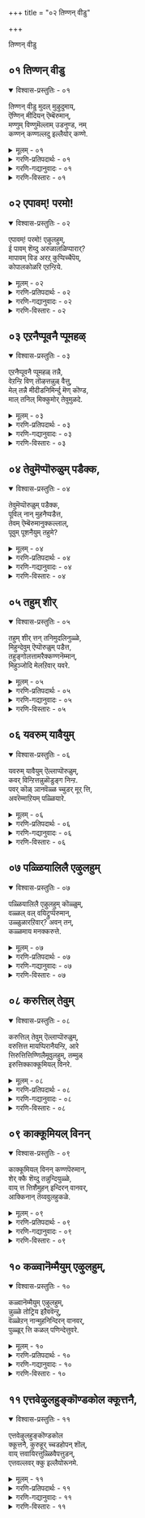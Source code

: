 +++
title = "०२ तिण्णन् वीडु"

+++

तिण्णन् वीडु


## ०१ तिण्णन् वीडु

<details open><summary>विश्वास-प्रस्तुतिः - ०१</summary>

तिण्णन् वीडु मुदल् मुऴुदुमाय्,  
ऎण्णिन् मीदियन् ऎम्बॆरुमान्,  
मण्णुम् विण्णुमॆल्लाम् उडनुण्ड, नम्  
कण्णन् कण्णल्लदु इल्लैयोर् कण्णे.
</details>
<details><summary>मूलम् - ०१</summary>

तिण्णन् वीडु मुदल् मुऴुदुमाय्,  
ऎण्णिन् मीदियन् ऎम्बॆरुमान्,  
मण्णुम् विण्णुमॆल्लाम् उडनुण्ड, नम्  
कण्णन् कण्णल्लदु इल्लैयोर् कण्णे.
</details>
<details><summary>गरणि-प्रतिपदार्थः - ०१</summary>

तिण् = शाश्वतवाद, नल् \(नन्\) = श्रेष्ठवाद \(परिशुद्धवाद\), वीडु = बिडुगडॆये \(मोक्षवे\), मुदल् = मॊदलाद, मुऴुदुम् आय् = ऎल्लवू आगि, ऎण्निन् = योचनॆगॆ \(चिन्तनॆगॆ\), मीदियन् = मेल्पट्टवनू, ऎम्बॆरुमान् = नमगॆ स्वामियू, मण्णुम् विण्णुम् ऎल्लाम् = भूलोकवन्नू मेलणलोकगळन्नू ऎल्लवन्नू, उडन् = ऒट्टिगॆ, उण्ड = उण्डवनू, आद, नम् कण्णन् = नम्म कृष्ण परमात्मन, कण् अल्लदु = कृपाश्रयवल्लदॆ, इल्लै ओर् कण्णे = बेरॊन्दु कृपाश्रयविल्लवे इल्ल. 
</details>
<details><summary>गरणि-गद्यानुवादः - ०१</summary>

शाश्वतवाद श्रेष्ठवाद \(उत्तमवाद\) बिडुगडॆये मॊदलाद ऎल्लवू आद, चिन्तनॆगॆ मीरिदवनाद, नम्म स्वामियाद, भूलोकवन्नू मेलण लोकगळन्नू ऎल्लवन्नू ऒट्टिगॆ उण्डवनाद नम्म कृष्णपरमात्मन कृपाश्रयवल्लदॆ बेरॊन्दु कृपाश्रयवे इल्ल. 
</details>
<details><summary>गरणि-विस्तारः - ०१</summary>

हिन्दिन तिरुवाय् मॊऴियल्लि आळ्वाररु भगवन्तन कल्याणगुणगळन्नु विवरिसुत्ता, अवुगळन्नॆल्ला गमनिसिद बळिकलादरू तम्म मनस्सु आ सर्वेश्वरन दिव्यतिरुवडिगळन्नु दृढवागि आश्रयिसबेकॆन्दु अदक्कॆ करॆ कॊट्टरष्टॆ.

ई तिरुवाय् मॊऴिय मॊदल पाशुरवाद इदरल्लि सह आ विषयवन्ने अवरु मुन्दुवरिसुत्तिद्दारॆ. 

आळ्वाररु हेळुत्तारॆ- भगवन्तन कल्याणगुणगळन्नू लीलाविभूतिगळन्नू ऎणिसि, लॆक्कमाडि हेळलु साध्यविल्ल. अवुगळ परिमितियन्नु चिन्तिसि गुरुतिसलू आगुवुदिल्ल. स्वामियु परमकारुण्य निधि. तानु सृष्टिसिद ऎल्ला चेतनाचेतनगळ रक्षणॆय हॊणॆयन्नु हॊत्तिद्दानॆ. सामान्यवाद सुखशान्ति सन्तोषगळन्नु हिडिदु, अत्युत्तमवू शाश्वतवू श्रेष्ठवू आद मोक्षदवरॆगॆ ऎल्लवन्नू दयॆनीडतक्कवनु अवने. जनन मरणादि दुःखसङ्कटगळन्नु निवारिसुववनू अवने. ऎल्ल लोकगळ निर्वाहकनू अवने. प्रळयकाल बन्दागलू सह, भूलोकवन्नू मेलण ऎल्ला लोकगळन्नू अवनु ऒट्टिगॆ कबळिसि, अवुगळन्नॆल्ला तन्न हॊट्टॆयल्लिये अडगिसिट्टुकॊण्डु, मत्तॆ सृष्टि कालबरुववरॆगू संरक्षिसुववनु. सामान्यमानवनागि भूलोकदल्लि बन्दु तन्न आश्चर्याद्भुत लीलॆगळिद लोकवन्नु मुग्धगॊळिसिद मनमोहकनाद श्रीकृष्णनू अवने. चेतननु अवन कृपॆयन्नू आश्रयवन्नू तप्पदॆ गळिसिकॊळ्ळलेबेकु. अदन्नु बिट्टरॆ अन्थ आश्रय बेरॊन्दिल्ल. 

“कण्णन् कण्णल्लदु इल्लैयोर् कण्णे” –

’कण्’ ऎम्बुदक्कॆ ’करुणॆ, कृपॆ, दयॆ, अनुग्रह, नोट, कण्णु, स्थळ, अवकाश, मुम्भाग, ऎदुरु, आश्रय............” ऎन्दॆल्ल अर्थवागुत्तदॆ. इविष्टु अर्थगळन्नू मेलणवाक्यदल्लि अन्वयिसिकॊण्डु आनन्दिसबहुदाद सॊगसाद वाक्यविदु. ’कण्णन्’ ऎन्दरॆ, श्रीकृष्णरूपियाद भगवन्तनु ई ऎल्ल गुणगळिन्दलू परिशोभितनु. अवन कण्णिगॆ ऒळपट्टवनिगॆ सुख, शान्ति, सन्तोषगळिगॆ तडॆयिल्ल. कण्णन कण्णे कण्णु\! निजवाद, अत्याकर्षवाद, कृपापूर्णवाद, मनोहरवाद कण्णु\! मिक्कवन्नु याव बगॆयल्लू अदरॊन्दिगॆ होलिसलु आगदॆ इरुवुदरिन्द अवुगळन्नु ’कण्णु’ ऎन्नलेबारदु. कण्णन कण्णिन महत्व अष्टु हिरिदु?
</details>



## ०२ एपावम्\! परमो\!

<details open><summary>विश्वास-प्रस्तुतिः - ०२</summary>

एपावम्\! परमो\! एऴुलहुम्,  
ई पावम् शॆय्दु अरुळालळिप्पारार्?   
मापावम् विड अरऱ् कुप्पिच्चैपॆय्,  
कोपालकोळरि एऱन्ऱिये.
</details>
<details><summary>मूलम् - ०२</summary>

एपावम्\! परमो\! एऴुलहुम्,  
ई पावम् शॆय्दु अरुळालळिप्पारार्?   
मापावम् विड अरऱ् कुप्पिच्चैपॆय्,  
कोपालकोळरि एऱन्ऱिये.
</details>
<details><summary>गरणि-प्रतिपदार्थः - ०२</summary>

एपावम् = ऎन्थ भावनॆ\! परमे = ऎष्टु श्रेष्ठ\! एऴुलहुम् = एळु लोकगळन्नू, पावम् = \(ई बगॆय\) भावनॆगळन्नु ईशॆय्दु = उण्टुमाडि, अरुळाल् = कृपॆयिन्द, अळिप्पार् आर् = संरक्षिसुववरु यारु? मा = बलु दॊड्ड, पावम् = पापवु, विड = तॊलगुवन्तॆ, अरऱ् कु = शिवनिगॆ, पिच्चै पॆय् = भिक्षॆयन्नित्त, कोपालन् = गोपालकनाद \(गोपालनॆम्ब\), कोळ् = बलिष्ठ अरि एऱु = गण्डुसिंह, अन्ऱिये = अल्लदॆये. 
</details>
<details><summary>गरणि-गद्यानुवादः - ०२</summary>

ऎन्थ भावनॆ\! ऎष्टु श्रेष्ठ\! ई बगॆय भावनॆगळन्नुण्टुमाडि, कृपॆयिन्द संरक्षिसुववरु यारु? बलुदॊड्ड पापवु तॊलगुवन्तॆ शिवनिगॆ भिक्षॆयन्नित्त गोपालनॆम्ब बलिष्ठगण्डु सिंहवल्लदॆये? 
</details>
<details><summary>गरणि-विस्तारः - ०२</summary>

हिन्दिन पाशुरदल्लि ’कण्णनल्लदॆ बेरॊन्दु कण्णे इल्ल’ ऎम्बुदन्नु स्पष्टपडिसलायितु. ईग, अदु हेगॆ ऎम्बुदन्नु निदर्शनपूर्वकवागि दृढपडिसलागुत्तदॆ. 

कृपॆ, रक्षणॆ – ई ऎरडू भगवन्तन अपरूपवाद अतिशय कार्यगळु. ऎल्ला लोकगळिगू ऎल्ला कालगळल्लियू भगवन्तन रक्षणॆ ऎम्बुदिदॆयष्टॆ. इदन्नु मनस्सिगॆ तन्दुकॊळ्ळुवुदू हागॆये दृढवागि नम्बुवुदू निजवागियू बहळ उत्तमवाद कार्यवे\! इन्थ उदात्त भावनॆमनदल्लि मूडिबरुवुदू सह भगवन्तन कृपॆयिन्दले. भगवन्तन कल्याणगुणगळन्नु नॆनॆयुवुदू, अवुगळ बगॆगॆ कृतङ्ञतॆयन्नु व्यक्तपडिसुवुदू भगवन्तन हिरिमॆयन्नु हॊगळिदन्तॆये. 

शिवनिगॆ हिन्दॆ ब्रह्महत्यादोष बन्दितन्तॆ. निजवागियू अदु बलु दॊड्ड पाप\! शिवनु तन्न कैगॆ अण्टिकॊण्डिद्द ब्रह्मकपालवन्नु हिडिदु अलॆदु अलॆदु बेसत्तनन्तॆ. यारू अदन्नु तुम्बलु समर्थरागलिल्लवन्तॆ. कडॆगॆ, सर्वेश्वरनाद, सर्वरक्षकनाद भगवन्तन बळिगॆ शिवनु होगि याचिसिदनन्तॆ. स्वामियु तन्न कैयिन्दले रक्तवन्नु अदरॊळक्कॆ हरिसुत्ता ’अक्षयं’ ऎन्दनन्तॆ. ब्रह्मकपालवु रक्तदिन्द तुम्बिद कूडले, शिवन कैगॆ अण्टिद्द पीडॆ कैयिन्द कळचिबित्तन्तॆ. शिवनिगॆ अण्टिद्द ब्रह्महत्यादोषवन्नु भगवन्तनु नीगिसिद्दु हीगॆ. 

जगत्तिनल्लि ’गोपाल’ ऎम्ब हॆसरिनिन्द मॆरॆयुत्ता गोवुगळ पालकनागि, मनमोहकनाद श्रीकृष्णरूपियाद भगवन्तनु परमसमर्थनाद पुरुषसिंहने\! 

आळ्वाररु हेळुत्तारॆ- भगवन्त ऎन्थ कृपासागर\! ऎन्थ जगद्रक्षकधुरीण\! ई बगॆय भावनॆगळु भक्तन मनदल्लि मूडिबरुवन्तॆ आगुवुदु स्वामिय असदृशवाद कार्यगळिन्दले. शिवनिगॆ अण्टिद्द ब्रह्महत्यादोषवन्नु निवारिसिद्दु अवन \(स्वामिय\) अद्वितीय सामर्थ्यने\! आ पुरुषसिंहनन्नु आश्रयिसि, अवन पूर्णकृपॆगॆ पात्ररागबेकु.
</details>



## ०३ एऱनैप्पूवनै प्पूमहळ्

<details open><summary>विश्वास-प्रस्तुतिः - ०३</summary>

एऱनैप्पूवनै प्पूमहळ् तन्नै,  
वेऱन्ऱि विण् तॊऴत्तन्नुळ् वैत्तु,  
मेल् तन्नै मीदीडनिमिर्न्दु मॆण् कॊण्ड,  
माल् तनिल् मिक्कुमोर् तेवुमुळदे.
</details>
<details><summary>मूलम् - ०३</summary>

एऱनैप्पूवनै प्पूमहळ् तन्नै,  
वेऱन्ऱि विण् तॊऴत्तन्नुळ् वैत्तु,  
मेल् तन्नै मीदीडनिमिर्न्दु मॆण् कॊण्ड,  
माल् तनिल् मिक्कुमोर् तेवुमुळदे.
</details>
<details><summary>गरणि-प्रतिपदार्थः - ०३</summary>

एऱनै = वृषभवुळ्ळवनन्नु \(वृषभवाहनन्नु\), पूवनै = हूविनवनन्नु \(हूविनल्लि हुट्टिदवनन्नु\), पू= महळ् तन्नै = हूविन मगळन्नु \(लक्ष्मीदेवियन्नु\) वेऱु = बेरॆ, अन्ऱि = ऎन्नदन्तॆ, विण् तॊऴ = मेलणलोकदवरु, पूजिसुवन्तॆ, तन् उळ् = तन्नल्लिये, वैत्तु = इट्टुकॊण्डवनाड, मेल् = मेलॆ मत्तु तन्नै = तन्नन्नु, मीदीड = \(अवरॆल्लर\) मेलिरिसुवन्तॆ, निमिर्न्दु = बॆळॆदु \(ऎत्तरक्कॆ बॆळॆदु\) मण् कॊण्ड = भूमियन्नळॆदुकॊण्डवनाद माल् तनिल् = सर्वेश्वरनिगॆ, मिक्कुम् = हॆच्चिन \(मेल्पट्ट\), ओर् देवुम् उळदे = बेरॊब्ब दैववुण्टे? 
</details>
<details><summary>गरणि-गद्यानुवादः - ०३</summary>

वृषभदवनन्नु हूविनवनन्नु हूविन मगळन्नु बेरॆबेरॆ ऎन्नदन्तॆ मेलणलोकदवरु पूजिसुवन्तॆ तन्नल्लिये इट्टुकॊण्डवनाद मत्तु तन्नन्नु अवरॆल्लर मेलिरिसुवन्तॆ ऎत्तरक्कॆ बॆळॆदु भूमियन्नळॆदुकॊण्डवनाद सर्वेश्वरनिगॆ मेल्पट्ट बेरॊब्ब दैववुण्टे? 
</details>
<details><summary>गरणि-विस्तारः - ०३</summary>

वृषभवन्नुतन्न वाहनवन्नागि माडिकॊण्डिरुव शिवनु ’वृषभदवनु’. कमलद हूविनल्लि हुट्टिद चतुर्मुखब्रह्मनु ’हूविनवनु’. हागॆये हूविनल्लि हुट्टिदवळाद महालक्ष्मि ’हूविन मगळु’.

सर्वेश्वरनाद भगवन्तनु शिवनन्नु तन्न देहद बलभागदल्लिरिसिकॊण्डिद्दानॆ. तन्न नाभियिन्दले हॊरटु अरळिद कमलद हूविनल्लि हुट्टि, अल्लिये अदन्ने आसनवन्नागि माडिकॊण्डु वासिसुव चतुर्मुखनन्नु तन्निन्द बेर्पडदन्तॆ अल्लिये इरिसिकॊण्डिद्दानॆ. समुद्रमथन समयदल्लि कमलद हूविनल्लि हुट्टिद महालक्ष्मि भगवन्तनन्नु एरिसि मदुवॆयाद बळिक, तन्नन्नु अगलि होगदन्तॆ, स्वामियु तन्न वक्षदल्लिये अवळन्निरिसिकॊण्डिद्दानॆ. 

शिवनू, ब्रह्मनू, लक्ष्मियू तन्न ऒन्दु भागवे ऎन्दू, अवरु बेरॆयल्लवॆन्दू, अवरन्नु पूजिसिदरू तन्नन्ने पूजिसिदन्तॆ ऎन्दू तोरिसुवुदक्कागि स्वामियु अवरन्नु तन्नल्लिये हीगॆ व्यवस्थॆ माडिकॊण्डिद्दानॆ. 

अल्लदॆ तानु अवरॆल्लरिगिन्तलू मिगिलादवनु ऎन्दु तोरिसुव सलुवागि इन्नू उन्नतवागि बॆळॆदु, त्रिविक्रमनॆनिसि, ऎल्ल लोकगळन्नू तन्न ऎरडे हॆज्जॆगळिन्द व्यापिसि, अळॆदुकॊण्डिद्दानॆ. 

भगवन्तनिगिन्तलू मेल्पट्ट दैव बेरॆ इल्लवे इल्ल. अवने सर्वेश्वर. 

आळ्वाररु हेळुत्तारॆ- शिव, ब्रह्म, लक्ष्मि, नारायण, ऎन्दु बेरॆ बेरॆयागि ऎणिसि पूजिसुव आवश्यकतॆ इल्लवॆम्बन्तॆयू, अवरॆल्लर पूजॆयू सर्वेश्वरनाद तनगे सल्लुत्तदॆयॆन्दू तोरिसलु भगवन्तनु शिव, ब्रह्म, लक्ष्मियरन्नु तन्न देहदल्लिये सेरिसिकॊण्डिद्दानॆ. अल्लदॆ, अवरॆल्लरिगिन्तलू उन्नतवागि बॆळॆदु, त्रिविक्रमनागि, भूमियन्नु तन्न ऒन्दे हॆज्जॆयिन्द अळॆदुकॊण्डिद्दानॆ. आ सर्वेश्वरनिगिन्तलू बेरॆ याव दैववू इल्ल.
</details>



## ०४ तेवुमॆप्पॊरुळुम् पडैक्क,

<details open><summary>विश्वास-प्रस्तुतिः - ०४</summary>

तेवुमॆप्पॊरुळुम् पडैक्क,  
पूविल् नान् मुहनैप्पडैत्त,  
तेवम् ऎम्बॆरुमानुक्कल्लाल्,  
पूवुम् पूशनैयुम् तहुमे?
</details>
<details><summary>मूलम् - ०४</summary>

तेवुमॆप्पॊरुळुम् पडैक्क,  
पूविल् नान् मुहनैप्पडैत्त,  
तेवम् ऎम्बॆरुमानुक्कल्लाल्,  
पूवुम् पूशनैयुम् तहुमे?
</details>
<details><summary>गरणि-प्रतिपदार्थः - ०४</summary>

तेवुम् = देवतॆगळन्नू, ऎप्पॊरुळुम् = ऎल्ला वस्तुगळन्नू, पडैक्क = सृष्टिसुवुदक्कागि, पूविल् = कमलद हूविनल्लि, नान् मुहनै = नाल्मुखनन्नु, पडैत्त = सृष्टिसिद, तेवम् = परदैववाद, ऎम्बॆरुमानक्कु अल्लाल् = सर्वेश्वरनिगॆ अल्लदॆ, पूवुम् = हूवू, पूशनैयुम् = पूजॆयू, तहुमे = तरवे? 
</details>
<details><summary>गरणि-गद्यानुवादः - ०४</summary>

देवतॆगळन्नू ऎल्ला वस्तुगळन्नू सृष्टिसुवुदक्कागि कमलदहूविनल्लि नाल्मुखनन्नु सृष्टिसिद परदैववाद सर्वेश्वरनिगॆ अल्लदॆ हूवू पूजॆयू तरवे? 
</details>
<details><summary>गरणि-विस्तारः - ०४</summary>

याव दैववन्नु पूजिसबेकु? यारिगॆ मणियबेकु? यारिगॆ गन्ध पुष्पादि उपचारगळन्नु सल्लिसबेकु? यारन्नु दृढवागि आश्रयिसि उज्जीवनगॊळ्ळबेकु? ई बगॆय प्रश्नॆगळॆल्लक्कू उत्तरवो ऎम्बन्तॆ ई पाशुरद विषयविदॆ. 

आळ्वाररु हेळुत्तारॆ- ऎल्लक्कू आदियू कारणनू आगिरुव परदैव ऒब्बनु. अवने सर्वेश्वर. देवतॆगळिन्द हिडिदु ऎल्ला चेतनाचेतन वस्तुगळन्नू सृष्टिसलु सङ्कल्पिसिद कूडले अवनु चतुर्मुख ब्रह्मनन्नु तन्न नाभिकमलदल्लि सृष्टिसिदनु. मत्तु जगत् सृष्टिय कार्यक्कॆ अवनन्नु नियमिसिदनु. सर्वेश्वरनू सर्वङ्ञनू सर्वशक्तनू आद आ दैववन्नल्लदॆ मत्तारन्नु पूजिसुवुदु? अवने ऎल्ल बगॆय उपचारक्कू तक्कवनु. अवनन्ने दृढवागि आश्रयिसि उज्जीवनगॊळ्ळतक्कद्दु.
</details>



## ०५ तहुम् शीर्

<details open><summary>विश्वास-प्रस्तुतिः - ०५</summary>

तहुम् शीर् त्तन् तनिमुदलिनुळ्ळे,  
मिहुन्देवुम् ऎप्पॊरुळुम् पडैत्त,  
तहुङ्गोलत्तामरैक्कण्णनॆम्मान्,  
मिहुञ्जोदि मेलऱिवार् यवरे.
</details>
<details><summary>मूलम् - ०५</summary>

तहुम् शीर् त्तन् तनिमुदलिनुळ्ळे,  
मिहुन्देवुम् ऎप्पॊरुळुम् पडैत्त,  
तहुङ्गोलत्तामरैक्कण्णनॆम्मान्,  
मिहुञ्जोदि मेलऱिवार् यवरे.
</details>
<details><summary>गरणि-प्रतिपदार्थः - ०५</summary>

तहुम् = युक्तवाद \(तक्कद्दाद\), शीर् = गुणगळन्नुळ्ळवनू, तन् = तन्न, तनि = साटियिल्लद, मुदलिनुळ्ळे = मॊट्टमॊदलिन सङ्कल्पदल्लि, मिहुम् = इतर, देवुम् = ब्रह्मादि देवतॆगळन्नू, ऎप्पॊरुळुम् = ऎल्ला वस्तुगळन्नू, पडैक्क = सृष्टिसुवुदक्कागि, तहुम् = तक्कावनाद, कोलम् = सुन्दरवाद, तामरैक्कण्ण = कॆन्दावरॆयन्तॆ कण्णुगळुळ्ळवनू, आद, ऎम्मान् = नम्म स्वामियन्नुळिदु, मिहुम् = अतिशयवाद, शोदि = ज्योति \(प्रभॆ\)यन्नुळ्ळ, मेल् = श्रेष्ठ \(मेलाद\) वस्तुवन्नु, अऱिवार् = अरियतक्कवरु, यवर् = यारिद्दारॆ? \(यारु?\) 
</details>
<details><summary>गरणि-गद्यानुवादः - ०५</summary>

युक्तवाद \(तक्कद्दाद\) गुणगळन्नुळ्ळवनू, तन्न साटियिल्लद मॊट्ट मॊदलिन सङ्कल्पदल्लि, उळिद ऎल्ला \(ब्रह्मादि\) देवतॆगळन्नू, ऎल्ला वस्तुगळन्नू सृष्टिसुवुदक्कागि तक्कवनाद सॊबगिन कॆन्दावरॆयन्तॆ कण्णुगळुळ्ळवनाद नम्म स्वामियन्नुळिदु, अतिशयवाद प्रभॆयन्नुळ्ळ मेलाद वस्तुवन्नु अरियतक्कवरु यारु? 
</details>
<details><summary>गरणि-विस्तारः - ०५</summary>

ई पाशुरदल्लि भगवन्तन कॆलवु विशिष्टवाद परत्वगुणगळन्नु निरूपिसलागिदॆ. 

भगवन्तनु तन्न सृष्टिकार्यक्कॆ युक्तवाद ज्ञान, बल, वीर्य, तेजस मॊदलाद साटियिल्लद गुणगळिन्दलू, तन्न सङ्कल्प मात्रदिन्दले ब्रह्मने मॊदलाद ऎल्ला देवतॆगळन्नू मत्तु इतर ऎल्ला चेतनाचेतन वस्तुगळन्नू सृष्टिसि बिडबल्लसामर्थ्यदिन्दलू, कॆन्दावरॆयन्तॆ विशालवू सुन्दरवू आद कण्णुगळुळ्ळवनागि, तक्कन्तॆ सर्वाकर्षक प्रभॆ \(तेजस्\)यिन्दलू, अद्वितीयवाद रीतियल्लि दिव्यसुन्दरनागिद्दानॆ. गुणगळल्लू, सौन्दर्यदल्लू, सङ्कल्पशक्तियल्लू, साटियिल्लद ज्ञानदल्लू भगवन्तनन्नु मीरिसुव परवस्तु बेरॊन्दिल्ल. ऎल्ल विषयदल्लू अवने सर्वाधिकनु.
</details>



## ०६ यवरुम् यावैयुम्

<details open><summary>विश्वास-प्रस्तुतिः - ०६</summary>

यवरुम् यावैयुम् ऎल्लाप्पॊरुळुम्,  
कवर् विन्ऱित्तन्नुळॊडुङ्ग निन्ऱ.  
पवर् कॊळ् ञानवॆळ्ळ च्चुडर् मूर् त्ति,  
अवरॆम्माऱियम् पळ्ळियारे.
</details>
<details><summary>मूलम् - ०६</summary>

यवरुम् यावैयुम् ऎल्लाप्पॊरुळुम्,  
कवर् विन्ऱित्तन्नुळॊडुङ्ग निन्ऱ.  
पवर् कॊळ् ञानवॆळ्ळ च्चुडर् मूर् त्ति,  
अवरॆम्माऱियम् पळ्ळियारे.
</details>
<details><summary>गरणि-प्रतिपदार्थः - ०६</summary>

यवरुम् = ऎल्ला चेतनरन्नू, यावैयुम् = ऎल्ला अचेतनगळन्नू, ऎल्ला प्पॊरुळुम् = ऎल्ला वस्तुगळन्नू, कवर् वु = कवलुगळु, इन्ऱि = इल्लदन्तॆ, तन्नुळ् = तन्नल्लिये, ऒडुङ्ग = अडकमाडिकॊण्डु, निन्ऱ =इरुव, पर्वकॊळ् = विशालवागि हरडिरुव, ञानम् वॆळ्ळम् = ज्ञानप्रवाहवु, शुडर् = \(तनगॆ\) कान्तियागि बॆळगुव, मूर्त्ति = \(सॊबगिन\) मूर्तियाद, अवर् = आ सर्वेश्वरनु, ऎम् = नम्म, आऴि = प्रळयजलदल्लि, अम् = सॊगसागि, \(निरातङ्कवागि\), पळ्ळियाने = पवडिसिरुववने. 
</details>
<details><summary>गरणि-गद्यानुवादः - ०६</summary>

हिन्दिन पाशुरगळल्लि भगवन्तनु सृष्टिगॆ मुञ्चितवागि इरतक्कवनॆन्दू, अवन सङ्कल्पमात्रदिन्दले सृष्टिकार्यनडॆयुवुदॆन्दू हेळलायितु. ई पाशुरदल्लि, महाप्रळयवुण्टागि, ऎल्लॆल्लू जलमयवे आगिद्दागलू सह भगवन्तनु मात्र आ प्रळयजलदल्लि निर्लिप्ततॆयिन्द निरातङ्कवागि पवडिसि योगनिद्दॆयल्लिरुवनॆन्दू हेळलागुत्तदॆ. हीगॆ, भगवन्तन अनादित्ववन्नू अविनाशत्ववन्नू इदु विशदपडिसुत्तदॆ. सृष्टिये बरलि, प्रळयवेबरलि, भगवन्तनु तन्न सृष्टिय ऎल्ल वस्तुगळन्नू निर्वहिसुत्तानॆ. प्रळय बन्दाग आ वस्तुगळन्नॆल्ल तन्न हॊट्टॆयल्लि अडकमाडिकॊण्डु, मरुसृष्टियवरॆगॆ कापाडिकॊण्डिद्दु, सृष्टिकाल बन्द कूडले अवन्नॆल्ल हॊरहाकुत्तानॆ. सृष्टिप्रळयगळ नडुवण कालदल्लियू सह अवने ऎल्लवन्नू संरक्षिसतक्कवनु. ऎन्थ उदारियाद कृपाळु भगवन्त\! 
</details>
<details><summary>गरणि-विस्तारः - ०६</summary>

आळ्वाररु हेळुत्तारॆ- प्रळयकालदल्लि सर्वेश्वरनाद भगवन्तनु ऎल्ला चेतनचेतनवस्तुगळन्नू, भिन्नभिन्नवागि विङ्गडिसिदन्तॆ, ऎल्लवन्नू ऒट्टागि कबळिसि, तन्न हॊट्टॆयल्लि अडकमाडिट्टुकॊळ्ळुत्तानॆ- बळिक, निरातङ्कवागि, हायागि, आ प्रळयजलदल्लिये कल्पान्तदवरॆगू पवडिसि योगनिद्दॆयल्लिरुत्तानॆ. ऎल्लॆल्लियू हरडिकॊण्डिरुव ज्ञानप्रवाहद प्रभॆयु अवनन्नु दिव्यसुन्दरनन्नागि बॆळगिसुत्तदॆ.
</details>



## ०७ पळ्ळियालिलै एऴुलहुम्

<details open><summary>विश्वास-प्रस्तुतिः - ०७</summary>

पळ्ळियालिलै एऴुलहुम् कॊळ्ळुम्,  
वळ्ळल् वल् वयिट्रुप्पॆरुमान्,  
उळ्ळुळारऱिवार्? अवन् तन्,  
कळ्ळमाय मनक्करुत्ते.
</details>
<details><summary>मूलम् - ०७</summary>

पळ्ळियालिलै एऴुलहुम् कॊळ्ळुम्,  
वळ्ळल् वल् वयिट्रुप्पॆरुमान्,  
उळ्ळुळारऱिवार्? अवन् तन्,  
कळ्ळमाय मनक्करुत्ते.
</details>
<details><summary>गरणि-प्रतिपदार्थः - ०७</summary>

कुळ्ळि = मलगुव स्थळ, आल् इलै = आलद ऎलॆ, एऴ् उलहुम् = एळु लोकगळन्नू, कॊळ्ळुम् = इळिसिकॊळ्ळुवन्थ \(सेरिसिकॊळ्ळुवन्थ\), वळ्ळल् = उदारवाद, वल् = बलिष्ठवाद, वयिट्रु = हॊट्टॆयुळ्ळ, पॆरुमान् = हिरिमॆयुळ्ळवनन्नु \(स्वामियन्नु\), उळ्ळुळ् = अन्तरङ्गदल्लि, आर् अऱिवार् = यारु अरियबल्लरु? अवन् तन् = अवन, कळ्ळम् = कपटदिन्द कूडिद, मायम् = आश्चर्यगळु, मनम् = मनस्सिन, करुत्ते = विषयवे. 
</details>
<details><summary>गरणि-गद्यानुवादः - ०७</summary>

मलगुव स्थळ आलदॆलॆ. एळु लोकगळन्नू सेरिसिकॊळ्ळुवन्थ उदारवाद \(बलुदॊड्ड\) बलिष्ठवाद हॊट्टॆ. इन्थ हिरिमॆयुळ्ळवनन्नु \(स्वामियन्नु\) अन्तरङ्गदल्लि यारु अरियबल्लरु? अवन कपटदिन्द कूडिद आश्चर्यगळु मनस्सिन विषयवे. 
</details>
<details><summary>गरणि-विस्तारः - ०७</summary>

भगवन्तनु हेगॆ जगन्नियामकनॆम्बुदन्नू, जगन्निर्वाहकनॆम्बुदन्नू अवन औदार्यवॆष्टु हिरिदु ऎम्बुदन्नु हिन्दिन पाशुरगळल्लि हेळलायितु. ईग अवन ’मायॆ’यन्नु कुरितु हेळलागुत्तदॆ. 

आळ्वाररु हेळुत्तारॆ- भगवन्तन ऒन्दॊन्दु कॆलसवू अत्याश्चर्यकारक. अदु अष्टे कपटवू हौदु. अवन रीतियन्नु अरितुकॊळ्ळुवुदक्कॆ सुलभवागि आगुवुदे इल्ल. प्रळयकाल बन्दाग, इडिय ब्रह्माण्डवन्ने सरागवागि बलिष्ठवू उदारवू आद तन्न दॊड्ड हॊट्टॆयल्लि सेरिसिट्टुकॊळ्ळुववनिगॆ मलगुव स्थळवादरू ऎन्थाद्दु\! अडॆतडॆयिल्लदॆ ऎल्लॆल्लू तुम्बिकॊण्डु, हॊय्दाडुव अलॆगळिन्द कूडि, स्वल्पवू निलुकडॆयिल्लदन्थ अपारवाद जलराशियल्लि पुट्टदॊन्दु आलदॆलॆय मेलॆये अवनु मलगुवुदु? एनू अरियद पुट्ट शिशुवागि अल्लि मलगि निरातङ्कवागि, निर्लिप्ततॆयिन्द योगनिद्दॆ माडुवुदन्तॆ\! अद्भुताश्चर्यगळिन्द तुम्बिद इन्थ विषयगळन्नु तिळिदुकॊळ्ळबेकादद्दु मनस्सिन मूलकवे ऎन्दरू सह, आ मनस्सिनिन्द भगवन्तन हिरिमॆयन्नु पूर्णवागि अरितुकॊळ्ळबल्लवरु बहळ विरळ. इल्लवे इल्ल ऎन्नबहुदे?
</details>



## ०८ करुत्तिल् तेवुम्

<details open><summary>विश्वास-प्रस्तुतिः - ०८</summary>

करुत्तिल् तेवुम् ऎल्लाप्पॊरुळुम्,  
वरुत्तित्त मायप्पिरानैयन्ऱि, आरे  
त्तिरुत्तित्तिण्णिलैमूवुलहुम्, तम्मुळ्  
इरुत्तिक्काक्कूमियल् विनरे.
</details>
<details><summary>मूलम् - ०८</summary>

करुत्तिल् तेवुम् ऎल्लाप्पॊरुळुम्,  
वरुत्तित्त मायप्पिरानैयन्ऱि, आरे  
त्तिरुत्तित्तिण्णिलैमूवुलहुम्, तम्मुळ्  
इरुत्तिक्काक्कूमियल् विनरे.
</details>
<details><summary>गरणि-प्रतिपदार्थः - ०८</summary>

करुत्तिल् = सङ्कल्पमात्रदिन्दले, तेवुम् = देवतॆगळन्नू, ऎल्लाप्पॊरुळुम् = ऎल्ला वस्तुगळन्नू, वरुत्तित्त = बरमाडिद \(सृष्टिसिद\), मायम् = अत्याश्चर्यकारकनाद, पिरानै अन्ऱि = स्वामियन्नलदॆ, आरे = बेरॆ यारिद्दारॆ? मूउलहुम् = मूरुलोकगळन्नू, तिरुत्ति = क्रमगॊळिसि, तिण् निलै = सुभद्रवागि नॆलॆगॊळिसि, तम् उळ् = तम्म चिन्तनॆयल्लिये, इरुत्ति = इरिसिकॊण्डु, काक्कुम् = रक्षिसतक्क, इयल्विनरे = स्वभावदवरु. 
</details>
<details><summary>गरणि-गद्यानुवादः - ०८</summary>

सङ्कल्पमात्रदिन्दले देवतॆगळन्नू ऎल्ला वस्तुगळन्नू बरमाडिद \(सृष्टिसिद\) अत्याश्चर्यकारकनाद स्वामियन्नल्लदॆ, मूरु लोकगळन्नू क्रमगॊळिसि, सुभद्रवागि नॆलॆगॊळिसि, तम्म चिन्तनॆयल्लिये इरिसिकॊण्डु, रक्षिसतक्क स्वभाववन्नुळ्ळवरु बेरॆ यारिद्दारॆ? 
</details>
<details><summary>गरणि-विस्तारः - ०८</summary>

हिन्दिन पाशुरदल्लि हेळिद भगवन्तन “कळ्ळम्, मायम्” ऎम्ब विषयवन्ने इल्लियू मुन्दुवरिसलागुत्तदॆ. 

आळ्वाररु हेळुत्तारॆ- सर्वेश्वरनाद भगवन्तनु अत्याश्चर्यकारकने दिट\! ’इन्नु सृष्टियागबेकु’ ऎन्दु मनस्सिगॆ बन्दकूडले, ई सङ्कल्पमात्रदिन्दले ब्रह्मादि ऎल्ला देवतॆगळन्नू चेतन वस्तुगळन्नू अचेतन वस्तुगळन्नू आगले उण्टुमाडुत्तानॆ. अल्लदॆ, तन्न ई सृष्टियन्नॆल्ल मूरुलोकगळागि विङ्गडिसुत्तानॆ. अवुगळन्नु क्रमगॊळिसि, हदवागि व्यवस्थॆमाडुत्तानॆ. ऎडॆबिडदॆ अवुगळ चिन्तनॆयन्निट्टुकॊण्डु, अवुगळन्नु रक्षिसुत्तानॆ. इदॆल्ल अवनिगॆ सहजस्वभाववागिबिट्टिदॆ. ई बगॆय स्वभाववन्नू आश्चर्यकारक महिमॆयन्नू उळ्ळ दैवसर्वेश्वरने. अवनन्नुळिदु बेरॆ याव दैवक्कू ई स्वभावविल्ल. 

मूरु लोकगळु – ऎन्दरॆ, स्वाभाविकवागि स्वर्ग, मर्त्यपाताळ. अवुगळ बदलागि भूलोक, मेलण लोकगळु, परमपद \(मण्णुलहु, विण्णुलहु, परमपद\) ऎन्दु हेळलादीतेनो? अधोलोकगळन्नु आळ्वाररु यारू नॆनॆदद्दे काणॆ\!
</details>



## ०९ काक्कूमियल् विनन्

<details open><summary>विश्वास-प्रस्तुतिः - ०९</summary>

काक्कूमियल् विनन् कण्णपॆरुमान्,  
शेर् क्कै शॆय्दु तन्नुन्दियुळ्ळे,  
वाय् त्त त्तिशैमुहन् इन्दिरन् वानवर्,  
आक्किनान् तॆय्ववुलहुकळे.
</details>
<details><summary>मूलम् - ०९</summary>

काक्कूमियल् विनन् कण्णपॆरुमान्,  
शेर् क्कै शॆय्दु तन्नुन्दियुळ्ळे,  
वाय् त्त त्तिशैमुहन् इन्दिरन् वानवर्,  
आक्किनान् तॆय्ववुलहुकळे.
</details>
<details><summary>गरणि-प्रतिपदार्थः - ०९</summary>

काक्कुम् = रक्षणॆय, इयल् विनन् = स्वभावदवनाद, कण्णपॆरुमान् = श्रीकृष्णपरमात्मनु, शेर् क्कैशॆय्दु = ऒट्टुगूडिसि, तन् = तन्न, उन्दिउळ्ळे = तिरुनाभियल्लिये, वाय् त्त = \(सृष्टिकार्यक्कॆ\) योग्यनाद, तिशैमुहन् = दिशामुखनन्नू, इन्दिरन् = इन्द्रनन्नू, वानवर् = \(इतर\) देवतॆगळन्नू, आक्किनान = उण्टुमाडिदनु, दॆय् व उलहुहळे = देवतॆगळ लोकगळन्ने. 
</details>
<details><summary>गरणि-गद्यानुवादः - ०९</summary>

रक्षिसुव स्वभावदवनाद श्रीकृष्णपरमात्मनु ऒट्टुगूडिसिद तरुवाय. तन्न तिरुनाभियल्लिये \(सृष्टिकार्यक्कॆ\) योग्यनाद दिशामुखनन्नू इन्द्रनन्नू \(इतर\) देवतॆगळन्नू देवतॆगळ लोकगळन्नू उण्टुमाडिदनु. 
</details>
<details><summary>गरणि-विस्तारः - ०९</summary>

आळ्वाररु हेळुत्तारॆ- रक्षणॆये भगवन्तन स्वभाव. लयकालदल्लू अदु नडॆयुत्तदॆ. सृष्टिकालदल्लू अदु नडॆयुत्तदॆ. ऎन्दरॆ, भगवन्तन मूरु कार्यगळाद सृष्टि, स्थिति, लयगळल्लि ऒन्दॊन्दरल्लू अवन रक्षणॆय कार्यविद्दे इरुत्तदॆ. आद्दरिन्द भगवन्तन रक्षणॆय कार्य ऎडॆबिडदन्तॆ नडॆयुत्तिरुत्तदॆ. श्रीकृष्णनागि अवतरिसिद आ सर्वेश्वरने ऎल्लवन्नू ऒन्दुगूडिसुव लयकार्य मुगिद बळिक, मत्तॆ ताने सृष्टिकार्‍यदल्लि तॊडगुत्तानॆ. मॊदलु आ कार्यनिर्वहणॆगॆ योग्यनाद दिशामुखनन्नु \(नाल्मुखब्रह्मनन्नु\) तन्न नाभियल्ले उण्टुमाडुत्तानॆ. \(सृष्टिसुववनु ताने ऎम्बुदन्नु इदु सूचिसुत्तदॆ\). बळिक, देवेन्द्रनन्नू दिक्पालकरन्नू इन्नितर ऎल्ला देवतॆगळन्नू अवरवर लोकगळन्नू सृष्टिसुत्तानॆ. 

“शेर् क्कै शॆय्दु” – ऎन्दरॆ, मेलणलोकदवराद ब्रह्मादि देवतॆगळन्नू, भूलोकदवरन्नू, प्राणि, पक्षि, कीटगळन्नू, इतर ऎल्ला चेतन वस्तुगळन्नू, ऎल्ला अचेतन वस्तुगळन्नू – सृष्टियल्लिरुव वस्तुगळॆल्लवन्नू - मेलुकीळु ऎन्नदन्तॆ ऎल्लवन्नु ऒट्टागि सेरिसुव कार्य – लयकार्यवन्नु माडि, ऎन्दर्थ, आगलू भगवन्तनु इडिय सृष्टियन्ने तन्न हॊट्टॆयल्लि अडगिसिट्टुकॊण्डु ऎल्लवन्नू रक्षिसुवनल्ल\!
</details>



## १० कळ्वानॆम्मैयुम् एऴुलहुम्,

<details open><summary>विश्वास-प्रस्तुतिः - १०</summary>

कळ्वानॆम्मैयुम् एऴुलहुम्,  
न्नुळ्ळे तोट्रिय इऱैववॆन्ऱु,  
वॆळ्ळेऱन् नान्मुहनिन्दिरन् वानवर्,  
पुळ्ळूर् त्ति कळल् पणिन्देत्तुवरे.
</details>
<details><summary>मूलम् - १०</summary>

कळ्वानॆम्मैयुम् एऴुलहुम्,  
न्नुळ्ळे तोट्रिय इऱैववॆन्ऱु,  
वॆळ्ळेऱन् नान्मुहनिन्दिरन् वानवर्,  
पुळ्ळूर् त्ति कळल् पणिन्देत्तुवरे.
</details>
<details><summary>गरणि-प्रतिपदार्थः - १०</summary>

कळ् वा = मायाविये \(कपटिये\), ऎम्मैयुम् = नम्मन्नू, एऴ् उलहुम् = एळुलोकगळन्नू, निन् = निन्न, उळ्ळे = सङ्कल्पदिन्दले, तोट्रिय = सृष्टिसिद, इऱैवा = ऒडॆयने, ऎन्ऱु = ऎन्दु \(मुन्तागि\), वॆळ् एऱन् = बिळिय ऎत्तिनवनू, नान्मुहन् = नाल्मुखनू, इन्दिरन् = इन्द्रनू, वानवर् = नित्यसूरिगळु देवतॆगळू, पुळ् ऊर् त्ति = गरुडवाहनन, कऴल् = तिरुवडिगळन्नु, पणिन्दु = ऎरगि, एत्तुवरे = स्तुतिसुत्तारॆ. 
</details>
<details><summary>गरणि-गद्यानुवादः - १०</summary>

मायाविये \(कपटिये\), नम्मन्नू एळु लोकगळन्नू निन्न सङ्कल्पदिन्दले सृष्टिसिद ऒडॆयने, ऎन्दु मुन्तागि, बिळिय ऎत्तिनवनू, नाल्मुखनू, इन्द्रनू, नित्यसूरिगळू देवतॆगळु गरुडवाहनन तिरुअडिगळिगॆ ऎरगि स्तुतिसुत्तारॆ. 
</details>
<details><summary>गरणि-विस्तारः - १०</summary>

“बिळिय ऎत्तिनवनु” – शिवपरमात्म. शुद्धवाअ बिळिय ऎत्ताद ’नन्दि’यन्नु तन्न वाहनवागि उळ्ळवनु. 

“नाल्मुख” – ब्रह्म, नाल्कु मुखगळन्नु हॊन्दि, नाल्कु दिक्कुगळन्नू नोडुत्ता, नाल्कुवेदगळन्नु नाल्कु मुखगळिन्द पठिसुत्ता, भगवन्तनन्नु स्तुतिसुत्ता, तन्न सृष्टिकार्यदल्लि तॊडगिरुववनु. 

“वानवर्” – बानिन \(आकाशद\) लोकदल्लि वासिसुवरु – देवतॆगळु. मत्तु परमपददल्लि, भगवन्तन ऎडॆबिडद सेवॆयल्लि तॊडगिरुव नित्यसूरिगळु.

“गरुडवाहन” – सर्वेश्वरनाद महाविष्णु-श्रीमन्नारायण. गरुडनन्नु वाहनवागि माडिकॊण्डु, तन्न भक्तन सङ्कटवन्नु निवारिसुवुदक्कागि अल्लिगॆ धाविसलु सदासिद्धनागिरुव भगवन्त. 

ई पाशुरदल्लि भगवन्तनन्नु ’कळ्वा’ ऎन्दु आदरदिन्द करॆयलागिदॆ. हीगॆन्नुववरु नम्मन्थ सामान्यरल्ल –“बिळिय ऎत्तिनवनू, नान्मुखनू, इन्द्रनू, विण्णवरू”. भगवन्तनन्नु हीगॆ सम्बोधिसबहुदे? ऒब्बरिगू तिळियदन्तॆ, निश्शब्दवागि, गुट्टागि, कपटद रीतियल्लि, बेरॆयवर बॆलॆबाळुव वस्तुगळन्नु स्वाधीनपडिसिकॊण्डु, पत्तॆयिल्लदन्तॆ हॊरटुहोगुववनन्नु “कळ्वा” \(कळ्ळ\) ऎन्नबेकु. भगवन्तनु अन्थवने? ऎन्दरॆ, भगवन्तन कॆलसगळु ’कळ्ळ’न हागॆये इवॆयन्तॆ. अवनु ऎल्ल चेतन अचेतन वस्तुगळ अन्तर्यामियागिरुवुदु यारिगू काणिसद हागॆये अल्लवे? अन्तरङ्गदल्लि सेरिकॊण्डु स्वामियु ऒब्बॊब्बनु माडुवुदक्कू साक्षियागि नोडुत्तलिद्दु, तन्नन्नवनु नॆनॆदाने ऎन्दु आतुरदिन्द कादुकॊण्डिद्दु, अवन सङ्कटद समयदल्लि अवनिगॆ नॆरवागि, अवन अन्तरङ्गवन्नु सूरॆगॊण्डु, अवनन्नुद्धरिसुव अत्याश्चर्यकरनागि, मायावियागि, कपटियागि, प्रेमादरगळिगॆ पात्रनाद ’कळ्व’ने सरि\! 

आळ्वाररु हेळुत्तारॆ- चतुर्मुखनाद ब्रह्मनू शिवनू, देवेन्द्रनू, नित्यसूरिगळू, देवतॆगळू सर्वेश्वरनन्नु हीगॆ स्तुतिसुत्तारॆ- “आश्चर्यकारकने, कपटिये, कळ्ळने, नीने नम्मॊडॆय. निन्न सङ्कल्प मात्रदिन्दले नीनु एळु लोकगळन्नू, नम्मन्नू, सृष्टिसतक्क सर्वशक्तनु. गरुडवाहननागिरुव निन्न दिव्यतिरुवडिगळिगॆ नावु ऎरगुत्तेवॆ. निन्न विशिष्ट कल्याणगुणगळन्नु कुरितु स्तुतिसुत्तेवॆ.
</details>



## ११ एत्तवेऴुलहुङ्कॊण्डकोल क्कूत्तनै,

<details open><summary>विश्वास-प्रस्तुतिः - ११</summary>

एत्तवेऴुलहुङ्कॊण्डकोल  
क्कूत्तनै, कुरुहूर् च्चडहोपन् शॊल्,  
वाय् त्तवायिरत्तुळ्ळिवैपत्तुडन्,  
एत्तवल्लवर् क्कु इल्लैयोरूनमे.
</details>
<details><summary>मूलम् - ११</summary>

एत्तवेऴुलहुङ्कॊण्डकोल  
क्कूत्तनै, कुरुहूर् च्चडहोपन् शॊल्,  
वाय् त्तवायिरत्तुळ्ळिवैपत्तुडन्,  
एत्तवल्लवर् क्कु इल्लैयोरूनमे.
</details>
<details><summary>गरणि-प्रतिपदार्थः - ११</summary>

एत्त = स्तुतिसलु, एऴ् उलहुम् = एळु लोकगळन्नू, कॊण्ड = अळॆदुकॊण्ड \(उद्धरिसिद\), कोलम् = सुन्दरवाद, कूत्तनै = नाट्यनिपुणनन्नु कूतु, कुरुहूर् = तिरुक्कूरुहूरिन, शडहोपन् = शठगोपन, शॊल् = मातुगळाद, वाय् त्त = सुप्रसिद्धवाद, आयिरत्तुळ् = ऒन्दुसाविरदल्लि, इवै पत्तु उडन् = ई हत्तरिन्द, \(ई हत्तर मूलक\) एत्त वल्लार् क्कु = स्तुतिसतक्कवरिगॆ, इल्लै ओर् ऊनमे = यावॊन्दु कॊरतॆयू इरुवुदिल्ल. 
</details>
<details><summary>गरणि-गद्यानुवादः - ११</summary>

स्तुतिसलु, एळु लोकगळन्नू अळॆदुकॊण्ड \(उद्धरिसिद\) सुन्दरवाद नाट्यनिपुणनन्नु कुरितु तिरुक्कूरुहूरिन शठगोपन मातुगळाद सुप्रसिद्धवाद ऒन्दु साविर पाशुरगळल्लि ई हत्तु पाशुरगळिन्द स्तुतिसतक्कवरिगॆ यावॊन्दु कॊरतॆयू \(न्यूनतॆयू\) इरुवुदिल्ल. 
</details>
<details><summary>गरणि-विस्तारः - ११</summary>

इदु ई तिरुवाय् मॊऴिय कडॆय पाशुर. तिरुवाय् मॊऴिय उद्दक्कू सर्वेश्वरनाद भगवन्तन ऎडॆबिडद रक्षकत्ववन्नू, परमौदार्यवन्नू बेरॆबेरॆ रीतियल्लि निदर्शनगळॊडनॆ हेळलागिदॆ. अवन तिरुवडिगळन्नाशिसि, दृढवागि आश्रयिसि, ऎरगि, पूजिसुववरिगॆ भगवन्तन कृपॆपूर्णवागिरुत्तदॆ ऎम्बुदु इदर सारांश. 

देवतॆगळॆल्लरू ऒन्दु सल ऒट्टुगूडि भगवन्तनल्लि मॊरॆयिट्टरन्तॆ. दानव चक्रवर्तियाद महाभलि तन्नकॊडुगैयिन्दलू, बिडदॆ नडॆसुव यज्ञयागादिगळिन्दलू अजेयनागि, मूरु लोकगळ ऒडॆयनागि बिडुत्तानॆन्दू, तम्मन्नॆल्ल अवन अधिकारदिन्द पारुमाडबेकॆन्दू देवतॆगळु भगवन्तनल्लि अङ्गलाचिसिदरन्तॆ. कृपाळुवाद भगवन्तनु, कूडले वामनवटुवागि बलिय यागशालॆयन्नु प्रवेशिसिदनन्तॆ. तन्न पुट्टहॆज्जॆयल्लि मूरे मूरु हॆज्जॆगळ नॆलवन्नु बेडिदनन्तॆ. बलियिन्द अदन्नुदानवागि पडॆदकूडले भगवन्तनु त्रिविक्रमनागि बॆळॆदु, तन्नऒन्दु हॆज्जॆयिन्दले भूमण्डलवन्नॆल्ला आवरिसि अळॆदुकॊण्डनन्तॆ. मेलण ऎल्ल लोकगळन्नू तन्न इन्नॊन्दु हॆज्जॆयिन्द आवरिसिबिट्टनन्तॆ. तन्न मूरनॆय हॆज्जॆयन्नु दानग्रणियाद बलिय तलॆय मेलॆये इरिसि, अवनन्नू सम्पूर्णवागि अनुग्रहिसिदनन्तॆ. 

भगवन्तनु श्रीकृष्णनागि अवतरिसि माडिद अद्भुत लीलॆगळल्लि यमुनानदियल्लि काळिङ्ग मडुविनल्लि वासवागिद्द काळीयनॆम्ब विषसर्पवन्नु कॆणकि, अदर हॆडॆयमेलेरि, नानाभङ्गिगळिन्द नर्तनमाडि, सर्पवन्नु पराभवगॊळिसिद्दु ऒन्दु निदर्शन मत्तु आळ्वाररु विवरिसुवन्तॆ, अवनु कॊडद कुणितदल्लियू साटियिल्लद निपुणनु ऎम्बुदु इन्नॊन्दु निदर्शन. ई निदर्शनगळिन्द भगवन्तनु नाट्यकलानिपुणनॆम्बुदु विशदपडुत्तदॆ. 

सर्वरक्षकनू, कृपापूर्णनू, परमोदारियू आद भगवन्तनन्नु कुरितु, अवन कल्याणगुणगळन्नु कुरितु तिरुक्कूरुहूरिन शठगोपनु \(नम्माळ्वाररु\) ऒन्दु साविर पाशुरगळन्नु बलुस्वारस्यवागि रचिसिहाडिद्दारॆ. अवुगळ पैकि, ई हत्तु पाशुरगळन्नु चॆन्नागि कलितु, आ मूलक भगवन्तनन्नु स्तुतिसुववरिगॆ याव बगॆय कॊरतॆयू इल्लदन्तॆ पूर्णसुख आनन्दगळु अवर इहपरगळॆरडरल्लू लभिसुत्तवॆ ऎम्बुदु ई तिरुवाय् मॊऴिय फलश्रुति.
</details>
